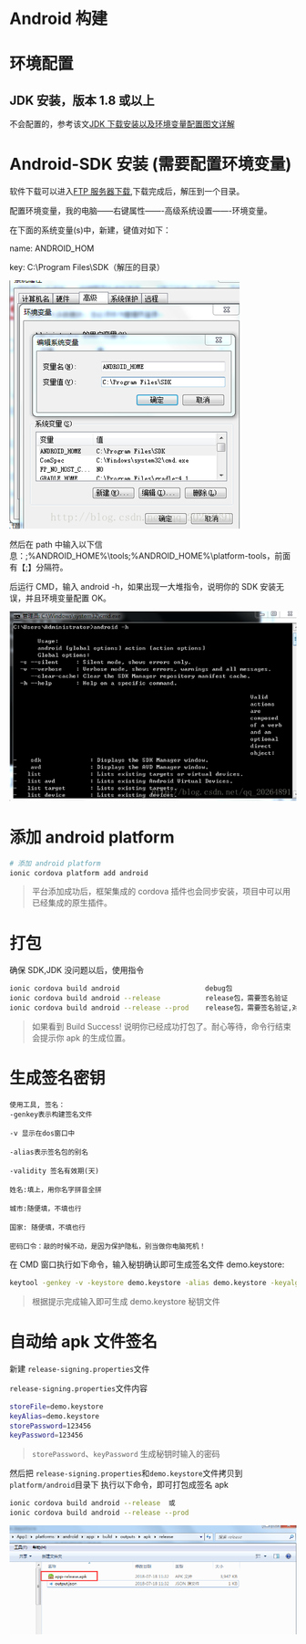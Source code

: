 # Android 构建

# 环境配置

## JDK 安装，版本 1.8 或以上

不会配置的，参考该文[JDK 下载安装以及环境变量配置图文详解](https://blog.csdn.net/u012187452/article/details/72595040)

# Android-SDK 安装 (需要配置环境变量)

软件下载可以进入[FTP 服务器下载](ftp://192.168.100.238/%BF%AA%B7%A2%B5%F7%CA%D4%B9%A4%BE%DF/%B0%B2%D7%BF%BB%B7%BE%B3%B0%B2%D7%B0%CE%C4%BC%FE/android-sdk.zip),下载完成后，解压到一个目录。

配置环境变量，我的电脑——右键属性——-高级系统设置——-环境变量。

在下面的系统变量(s)中，新建，键值对如下：

name: ANDROID_HOM

key: C:\Program Files\SDK（解压的目录）

![](../_images/app/app-sdk.png)

然后在 path 中输入以下信息：;%ANDROID_HOME%\tools;%ANDROID_HOME%\platform-tools，前面有【;】分隔符。

后运行 CMD，输入 android -h，如果出现一大堆指令，说明你的 SDK 安装无误，并且环境变量配置 OK。

![](../_images/app/app-android.png)

# 添加 android platform

```bash
# 添加 android platform
ionic cordova platform add android
```

> 平台添加成功后，框架集成的 cordova 插件也会同步安装，项目中可以用已经集成的原生插件。

# 打包

确保 SDK,JDK 没问题以后，使用指令

```bash
ionic cordova build android                     debug包
ionic cordova build android --release           release包，需要签名验证
ionic cordova build android --release --prod    release包，需要签名验证,对资源进行深度压缩
```

> 如果看到 Build Success! 说明你已经成功打包了。耐心等待，命令行结束会提示你 apk 的生成位置。

# 生成签名密钥

```
使用工具, 签名：
-genkey表示构建签名文件

-v 显示在dos窗口中

-alias表示签名包的别名

-validity 签名有效期(天)

姓名:填上，用你名字拼音全拼

城市:随便填，不填也行

国家: 随便填，不填也行

密码口令：敲的时候不动，是因为保护隐私，别当做你电脑死机！
```

在 CMD 窗口执行如下命令，输入秘钥确认即可生成签名文件 demo.keystore:

```bash
keytool -genkey -v -keystore demo.keystore -alias demo.keystore -keyalg RSA -validity 20000
```

> 根据提示完成输入即可生成 demo.keystore 秘钥文件

# 自动给 apk 文件签名

新建 `release-signing.properties`文件

`release-signing.properties`文件内容

```bash
storeFile=demo.keystore
keyAlias=demo.keystore
storePassword=123456
keyPassword=123456
```

> `storePassword`、`keyPassword` 生成秘钥时输入的密码

然后把 `release-signing.properties`和`demo.keystore`文件拷贝到`platform/android`目录下
执行以下命令，即可打包成签名 apk

```bash
ionic cordova build android --release  或
ionic cordova build android --release --prod
```

![](../_images/app/app-build.png)
